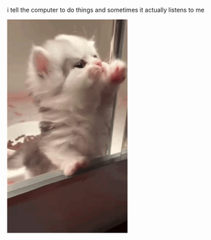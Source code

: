 i tell the computer to do things and sometimes it actually listens to me
<!--START_SECTION:update_image-->
<img src=https://raw.githubusercontent.com/sneakykestrel/sneakykestrel/main/.github/images/let-me-in.gif height="" width="" align=left alt=kitty />
<!--END_SECTION:update_image-->

